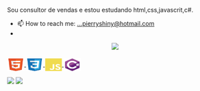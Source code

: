 Sou consultor de vendas  e  estou estudando html,css,javascrit,c#.
- 📫 How to reach me: ...pierryshiny@hotmail.com
-
<div align="center">
  <a href="https://github.com/professorlozano">
 <img height="180em" src="https://github-readme-stats.vercel.app/api?username=cirobarboza&show_icons=true&theme=radical"/>
 
</div>


       
 <div style="display: inline_block"><br>
  <img align="center" alt="Ciro-HTML" height="30" width="40" src="https://raw.githubusercontent.com/devicons/devicon/master/icons/html5/html5-original.svg">
  <img align="center" alt="Ciro-CSS" height="30" width="40" src="https://raw.githubusercontent.com/devicons/devicon/master/icons/css3/css3-original.svg">
  <img align="center" alt="Ciro-Js" height="30" width="40" src="https://raw.githubusercontent.com/devicons/devicon/master/icons/javascript/javascript-plain.svg">
  <img align="center" alt="Ciro-Csharp" height="30" width="40" src="https://raw.githubusercontent.com/devicons/devicon/master/icons/csharp/csharp-original.svg">
 
<div> 

  <a href="https://www.instagram.com/ciroguto/" target="_blank"><img src="https://img.shields.io/badge/-Instagram-%23E4405F?style=for-the-badge&logo=instagram&logoColor=white" target="_blank"></a>
  <a href="https://www.linkedin.com/in/ciro-augusto-barboza-7563512b/a" target="_blank"><img src="https://img.shields.io/badge/-LinkedIn-%230077B5?style=for-the-badge&logo=linkedin&logoColor=white" target="_blank"></a> 
  
</div>
  
          
